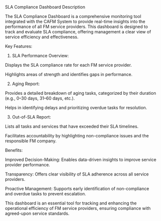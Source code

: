 SLA Compliance Dashboard Description

The SLA Compliance Dashboard is a comprehensive monitoring tool integrated with the CAFM System to provide real-time insights into the performance of all FM service providers. This dashboard is designed to track and evaluate SLA compliance, offering management a clear view of service efficiency and effectiveness.

Key Features:

1. SLA Performance Overview:

Displays the SLA compliance rate for each FM service provider.

Highlights areas of strength and identifies gaps in performance.



2. Aging Report:

Provides a detailed breakdown of aging tasks, categorized by their duration (e.g., 0–30 days, 31–60 days, etc.).

Helps in identifying delays and prioritizing overdue tasks for resolution.



3. Out-of-SLA Report:

Lists all tasks and services that have exceeded their SLA timelines.

Facilitates accountability by highlighting non-compliance issues and the responsible FM company.




Benefits:

Improved Decision-Making: Enables data-driven insights to improve service provider performance.

Transparency: Offers clear visibility of SLA adherence across all service providers.

Proactive Management: Supports early identification of non-compliance and overdue tasks to prevent escalation.


This dashboard is an essential tool for tracking and enhancing the operational efficiency of FM service providers, ensuring compliance with agreed-upon service standards.
